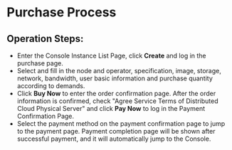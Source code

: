 # Purchase Process

## Operation Steps:
- Enter the Console Instance List Page, click **Create** and log in the purchase page.
- Select and fill in the node and operator, specification, image, storage, network, bandwidth, user basic information and purchase quantity according to demands.
- Click **Buy Now** to enter the order confirmation page. After the order information is confirmed, check "Agree Service Terms of Distributed Cloud Physical Server" and click **Pay Now** to log in the Payment Confirmation Page.
- Select the payment method on the payment confirmation page to jump to the payment page. Payment completion page will be shown after successful payment, and it will automatically jump to the Console.


